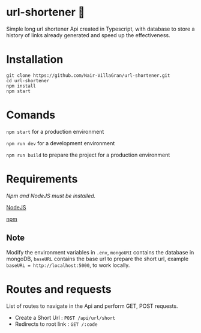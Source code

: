 # url-shortener 🔗
Simple long url shortener Api created in Typescript, with database to store a history of links already generated and speed up the effectiveness.

# Installation

```
git clone https://github.com/Nair-VillaGran/url-shortener.git
cd url-shortener
npm install
npm start
```


# Comands

`npm start` for a production environment

`npm run dev` for a development environment

`npm run build` to prepare the project for a production environment


# Requirements

_Npm and NodeJS must be installed._

[NodeJS](https://nodejs.org/)

[npm](https://www.npmjs.com/)

## Note

Modify the environment variables in `.env`, `mongoURI` contains the database in mongoDB, `baseURL` contains the base url to prepare the short url, example `baseURL = http://localhost:5000`, to work locally.


# Routes and requests

List of routes to navigate in the Api and perform GET, POST requests.

* Create a Short Url : `POST /api/url/short`
* Redirects to root link : `GET /:code`

